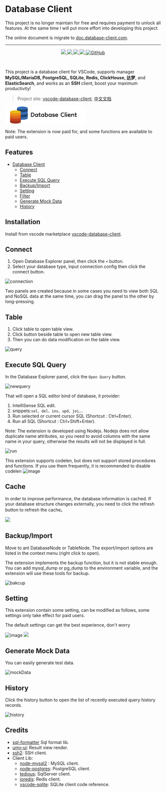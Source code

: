 # Database Client

This project is no longer maintain for free and requires payment to unlock all features. At the same time I will put more effort into developing this project.

The online document is migrate to [doc.database-client.com](https://doc.database-client.com).

---

<p align="center">
  <a href="https://marketplace.visualstudio.com/items?itemName=cweijan.vscode-mysql-client2">
    <img src="https://img.shields.io/vscode-marketplace/v/cweijan.vscode-mysql-client2.svg?label=vscode%20marketplace">
  </a>
  <a href="https://marketplace.visualstudio.com/items?itemName=cweijan.vscode-mysql-client2">
    <img src="https://img.shields.io/visual-studio-marketplace/i/cweijan.vscode-mysql-client2">
  </a>
  <a href="https://github.com/cweijan/vscode-database-client">
    <img src="https://img.shields.io/github/stars/cweijan/vscode-database-client?logo=github&style=flat">
  </a>
  <a href="https://marketplace.visualstudio.com/items?itemName=cweijan.vscode-mysql-client2">
    <img src="https://img.shields.io/vscode-marketplace/r/cweijan.vscode-mysql-client2.svg">
  </a>
  <a href="https://marketplace.visualstudio.com/items?itemName=cweijan.vscode-mysql-client2">
  <img alt="GitHub" src="https://img.shields.io/github/license/cweijan/vscode-database-client">
  </a>
</p>
<br>

This project is a database client for VSCode, supports manager **MySQL/MariaDB, PostgreSQL, SQLite, Redis, ClickHouse, 达梦**, and **ElasticSearch**, and works as an **SSH** client, boost your maximum productivity!

> Project site: [vscode-database-client](https://github.com/cweijan/vscode-database-client), [中文文档](https://github.com/cweijan/vscode-database-client/blob/HEAD/README_CN.md)

[![Logo](https://github.com/cweijan/vscode-database-client/raw/HEAD/public/logo_dark.png)](https://database-client.com)

Note: The extension is now paid for, and some functions are available to paid users.

## Features

- [Database Client](#database-client)
  - [Connect](#connect)
  - [Table](#table)
  - [Execute SQL Query](#execute-sql-query)
  - [Backup/Import](#backupimport)
  - [Setting](#setting)
  - [Filter](#filter)
  - [Generate Mock Data](#generate-mock-data)
  - [History](#history)

## Installation

Install from vscode marketplace [vscode-database-client](https://marketplace.visualstudio.com/items?itemName=cweijan.vscode-mysql-client2).

## Connect

1. Open Database Explorer panel, then click the `+` button.
2. Select your database type, input connection config then click the connect button.

![connection](https://doc.database-client.com/images/connection.jpg)

Two panels are created because in some cases you need to view both SQL and NoSQL data at the same time, you can drag the panel to the other by long-pressing.

## Table

1. Click table to open table view.
2. Click button beside table to open new table view.
3. Then you can do data modification on the table view.

![query](https://doc.database-client.com/images/view.png)

## Execute SQL Query

In the Database Explorer panel, click the `Open Query` button.

![newquery](https://doc.database-client.com/images/newquery.jpg)

That will open a SQL editor bind of database, it provider:

1. IntelliSense SQL edit.
2. snippets:`sel、del、ins、upd、joi`...
3. Run selected or current cursor SQL (Shortcut : Ctrl+Enter).
4. Run all SQL (Shortcut : Ctrl+Shift+Enter).

Note: The extension is developed using Nodejs. Nodejs does not allow duplicate name attributes, so you need to avoid columns with the same name in your query, otherwise the results will not be displayed in full.

![run](https://doc.database-client.com/images/run.jpg)

This extension supports codelen, but does not support stored procedures and functions. If you use them frequently, it is recommended to disable codelen
![image](https://user-images.githubusercontent.com/27798227/144196926-e581872e-5392-4744-a646-a644749c548c.png)

## Cache

In order to improve performance, the database information is cached. If your database structure changes externally, you need to click the refresh button to refresh the cache。

![](https://doc.database-client.com/image/connection/1638342622208.png)

## Backup/Import

Move to ant DatabaseNode or TableNode. The export/import options are listed in the context menu (right click to open).

The extension implements the backup function, but it is not stable enough. You can add mysql_dump or pg_dump to the environment variable, and the extension will use these tools for backup.

![bakcup](https://doc.database-client.com/images/Backup.jpg)

## Setting

This extension contain some setting, can be modified as follows, some settings only take effect for paid users.

The default settings can get the best experience, don't worry

![image](https://user-images.githubusercontent.com/27798227/146523121-9de9c708-8a8e-4e3b-ae1d-9da36f3217e1.png)
![](https://github.com/cweijan/vscode-database-client/raw/HEAD/images/1611910592756.png)

## Generate Mock Data

You can easily generate test data.

![mockData](https://doc.database-client.com/image/minor/mockData.jpg)

## History

Click the history button to open the list of recently executed query history records.

![history](https://github.com/cweijan/vscode-database-client/raw/HEAD/images/history.jpg)

## Credits

- [sql-formatter](https://github.com/zeroturnaround/sql-formatter) Sql format lib.
- [umy-ui](https://github.com/u-leo/umy-ui): Result view render.
- [ssh2](https://github.com/mscdex/ssh2): SSH client.
- Client Lib:
  - [node-mysql2](https://github.com/sidorares/node-mysql2) : MySQL client.
  - [node-postgres](https://github.com/brianc/node-postgres): PostgreSQL client.
  - [tedious](https://github.com/tediousjs/tedious): SqlServer client.
  - [ioredis](https://github.com/luin/ioredis): Redis client.
  - [vscode-sqlite](https://github.com/AlexCovizzi/vscode-sqlite): SQLite client code reference.
